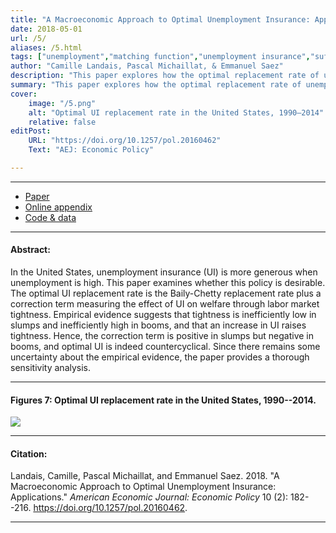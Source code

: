 ```yaml
---
title: "A Macroeconomic Approach to Optimal Unemployment Insurance: Applications" # max chars = 70
date: 2018-05-01
url: /5/
aliases: /5.html
tags: ["unemployment","matching function","unemployment insurance","sufficient statistics","Baily-Chetty formula","business cycles"]
author: "Camille Landais, Pascal Michaillat, & Emmanuel Saez"
description: "This paper explores how the optimal replacement rate of unemployment insurance varies over the business cycle in the United States." # max chars = 155
summary: "This paper explores how the optimal replacement rate of unemployment insurance varies over the business cycle in the United States." # max chars = 290
cover:
    image: "/5.png"
    alt: "Optimal UI replacement rate in the United States, 1990–2014"
    relative: false
editPost:
    URL: "https://doi.org/10.1257/pol.20160462"
    Text: "AEJ: Economic Policy"

---
```


---

<!-- #### Files: -->

- [Paper](/5.pdf)
- [Online appendix](/5a.pdf)
- [Code & data](https://github.com/pmichaillat/unemployment-insurance)

---

#### Abstract:

In the United States, unemployment insurance (UI) is more generous when unemployment is high. This paper examines whether this policy is desirable. The optimal UI replacement rate is the Baily-Chetty replacement rate plus a correction term measuring the effect of UI on welfare through labor market tightness. Empirical evidence suggests that tightness is inefficiently low in slumps and inefficiently high in booms, and that an increase in UI raises tightness. Hence, the correction term is positive in slumps but negative in booms, and optimal UI is indeed countercyclical. Since there remains some uncertainty about the empirical evidence, the paper provides a thorough sensitivity analysis.

---

#### Figures 7:  Optimal UI replacement rate in the United States, 1990--2014.

![](/5.png)

---

#### Citation:

Landais, Camille, Pascal Michaillat, and Emmanuel Saez. 2018. "A Macroeconomic Approach to Optimal Unemployment Insurance: Applications." *American Economic Journal: Economic Policy* 10 (2): 182--216. https://doi.org/10.1257/pol.20160462.

---

